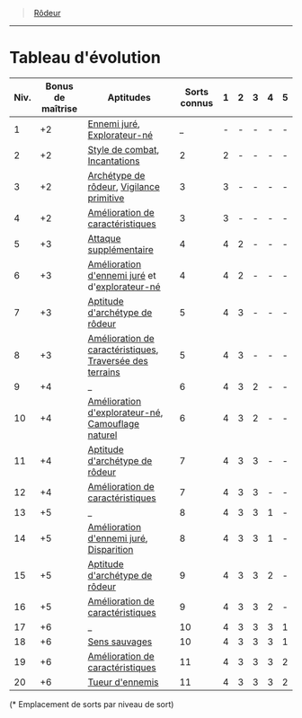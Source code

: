 ﻿---
!ClassEvolutionItem
Id: ranger_hd.md#tableau-dévolution
ParentLink: ranger_hd.md#rôdeur
Name: Tableau d'évolution
ParentName: Rôdeur
NameLevel: 1
Attributes: {}
AttributesDictionary: >+
  {}

---
> [Rôdeur](hd_ranger.md)

---

# Tableau d'évolution

|Niv.|Bonus de maîtrise|Aptitudes|Sorts connus|1|2|3|4|5|
|---|---|---|---|---|---|---|---|---|
|1|+2|[Ennemi juré](hd_ranger_ennemi_jure.md), [Explorateur-né](hd_ranger_explorateur_ne.md)|_|-|-|-|-|-|
|2|+2|[Style de combat](hd_ranger_style_de_combat.md), [Incantations](hd_ranger_incantations.md)|2|2|-|-|-|-|
|3|+2|[Archétype de rôdeur](hd_ranger_archetype_de_rodeur.md), [Vigilance primitive](hd_ranger_vigilance_primitive.md)|3|3|-|-|-|-|
|4|+2|[Amélioration de caractéristiques](hd_ranger_amelioration_de_caracteristiques.md)|3|3|-|-|-|-|
|5|+3|[Attaque supplémentaire](hd_ranger_attaque_supplementaire.md)|4|4|2|-|-|-|
|6|+3|[Amélioration d'ennemi juré](hd_ranger_ennemi_jure.md) et d'[explorateur-né](hd_ranger_explorateur_ne.md)|4|4|2|-|-|-|
|7|+3|[Aptitude d'archétype de rôdeur](hd_ranger_archetype_de_rodeur.md)|5|4|3|-|-|-|
|8|+3|[Amélioration de caractéristiques](hd_ranger_amelioration_de_caracteristiques.md), [Traversée des terrains](hd_ranger_traversee_des_terrains.md)|5|4|3|-|-|-|
|9|+4|_|6|4|3|2|-|-|
|10|+4|[Amélioration d'explorateur-né](hd_ranger_explorateur_ne.md), [Camouflage naturel](hd_ranger_camouflage_naturel.md)|6|4|3|2|-|-|
|11|+4|[Aptitude d'archétype de rôdeur](hd_ranger_archetype_de_rodeur.md)|7|4|3|3|-|-|
|12|+4|[Amélioration de caractéristiques](hd_ranger_amelioration_de_caracteristiques.md)|7|4|3|3|-|-|
|13|+5|_|8|4|3|3|1|-|
|14|+5|[Amélioration d'ennemi juré](hd_ranger_ennemi_jure.md), [Disparition](hd_ranger_disparition.md)|8|4|3|3|1|-|
|15|+5|[Aptitude d'archétype de rôdeur](hd_ranger_archetype_de_rodeur.md)|9|4|3|3|2|-|
|16|+5|[Amélioration de caractéristiques](hd_ranger_amelioration_de_caracteristiques.md)|9|4|3|3|2|-|
|17|+6|_|10|4|3|3|3|1|
|18|+6|[Sens sauvages](hd_ranger_sens_sauvages.md)|10|4|3|3|3|1|
|19|+6|[Amélioration de caractéristiques](hd_ranger_amelioration_de_caracteristiques.md)|11|4|3|3|3|2|
|20|+6|[Tueur d'ennemis](hd_ranger_tueur_dennemis.md)|11|4|3|3|3|2|

(* Emplacement de sorts par niveau de sort)

